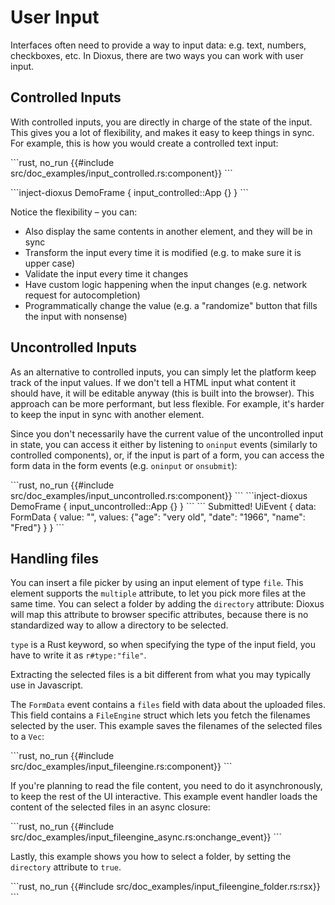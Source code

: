 # User Input

Interfaces often need to provide a way to input data: e.g. text, numbers, checkboxes, etc. In Dioxus, there are two ways you can work with user input.

## Controlled Inputs

With controlled inputs, you are directly in charge of the state of the input. This gives you a lot of flexibility, and makes it easy to keep things in sync. For example, this is how you would create a controlled text input:

\```rust, no_run
{{#include src/doc_examples/input_controlled.rs:component}}
\```

\```inject-dioxus
DemoFrame {
    input_controlled::App {}
}
\```

Notice the flexibility – you can:

- Also display the same contents in another element, and they will be in sync
- Transform the input every time it is modified (e.g. to make sure it is upper case)
- Validate the input every time it changes
- Have custom logic happening when the input changes (e.g. network request for autocompletion)
- Programmatically change the value (e.g. a "randomize" button that fills the input with nonsense)

## Uncontrolled Inputs

As an alternative to controlled inputs, you can simply let the platform keep track of the input values. If we don't tell a HTML input what content it should have, it will be editable anyway (this is built into the browser). This approach can be more performant, but less flexible. For example, it's harder to keep the input in sync with another element.

Since you don't necessarily have the current value of the uncontrolled input in state, you can access it either by listening to `oninput` events (similarly to controlled components), or, if the input is part of a form, you can access the form data in the form events (e.g. `oninput` or `onsubmit`):

\```rust, no_run
{{#include src/doc_examples/input_uncontrolled.rs:component}}
\```
\```inject-dioxus
DemoFrame {
    input_uncontrolled::App {}
}
\```
\```
Submitted! UiEvent { data: FormData { value: "", values: {"age": "very old", "date": "1966", "name": "Fred"} } }
\```

## Handling files
You can insert a file picker by using an input element of type `file`. This element supports the `multiple` attribute, to let you pick more files at the same time. You can select a folder by adding the `directory` attribute: Dioxus will map this attribute to browser specific attributes, because there is no standardized way to allow a directory to be selected.

`type` is a Rust keyword, so when specifying the type of the input field, you have to write it as `r#type:"file"`.

Extracting the selected files is a bit different from what you may typically use in Javascript.

The `FormData` event contains a `files` field with data about the uploaded files. This field contains a `FileEngine` struct which lets you fetch the filenames selected by the user. This example saves the filenames of the selected files to a `Vec`:

\```rust, no_run
{{#include src/doc_examples/input_fileengine.rs:component}}
\```

If you're planning to read the file content, you need to do it asynchronously, to keep the rest of the UI interactive. This example event handler loads the content of the selected files in an async closure:

\```rust, no_run
{{#include src/doc_examples/input_fileengine_async.rs:onchange_event}}
\```

Lastly, this example shows you how to select a folder, by setting the `directory` attribute to `true`.

\```rust, no_run
{{#include src/doc_examples/input_fileengine_folder.rs:rsx}}
\```